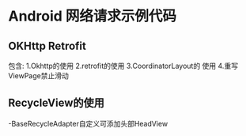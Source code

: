 # Android 网络请求示例代码
## OKHttp  Retrofit
包含:
1.Okhttp的使用
2.retrofit的使用
3.CoordinatorLayout的 使用
4.重写ViewPage禁止滑动
## RecycleView的使用
-BaseRecycleAdapter自定义可添加头部HeadView

